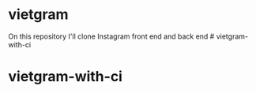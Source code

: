 # vietgram

On this repository I'll clone Instagram front end and back end # vietgram-with-ci
# vietgram-with-ci
